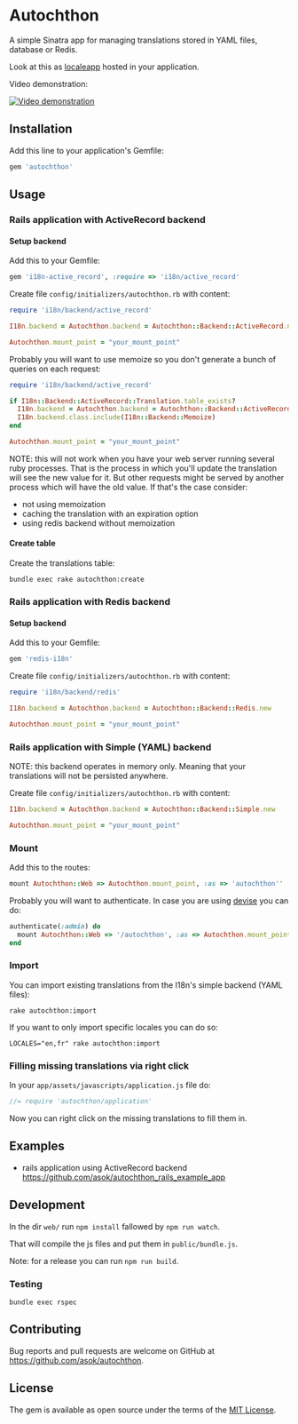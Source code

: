# Autochthon

A simple Sinatra app for managing translations stored in YAML files, database or Redis.

Look at this as [localeapp](https://www.localeapp.com/) hosted in your application.

Video demonstration:

[![Video demonstration](http://img.youtube.com/vi/dOM3KTPEIEY/0.jpg)](https://youtu.be/dOM3KTPEIEY)

## Installation

Add this line to your application's Gemfile:

```ruby
gem 'autochthon'
```

## Usage

### Rails application with ActiveRecord backend

#### Setup backend

Add this to your Gemfile:

```rb
gem 'i18n-active_record', :require => 'i18n/active_record'
```

Create file `config/initializers/autochthon.rb` with content:

```rb
require 'i18n/backend/active_record'

I18n.backend = Autochthon.backend = Autochthon::Backend::ActiveRecord.new

Autochthon.mount_point = "your_mount_point"
```

Probably you will want to use memoize so you don't generate a bunch of queries on each request:

```rb
require 'i18n/backend/active_record'

if I18n::Backend::ActiveRecord::Translation.table_exists?
  I18n.backend = Autochthon.backend = Autochthon::Backend::ActiveRecord.new
  I18n.backend.class.include(I18n::Backend::Memoize)
end

Autochthon.mount_point = "your_mount_point"
```

NOTE: this will not work when you have your web server running several ruby processes.
That is the process in which you'll update the translation will see the new value for it. But other requests might be served by another process which will have the old value.
If that's the case consider:
* not using memoization
* caching the translation with an expiration option
* using redis backend without memoization

#### Create table

Create the translations table:

```
bundle exec rake autochthon:create
```

### Rails application with Redis backend

#### Setup backend

Add this to your Gemfile:

```rb
gem 'redis-i18n'
```

Create file `config/initializers/autochthon.rb` with content:

```rb
require 'i18n/backend/redis'

I18n.backend = Autochthon.backend = Autochthon::Backend::Redis.new

Autochthon.mount_point = "your_mount_point"
```

### Rails application with Simple (YAML) backend

NOTE: this backend operates in memory only. Meaning that your translations will not be persisted anywhere.

Create file `config/initializers/autochthon.rb` with content:

```rb
I18n.backend = Autochthon.backend = Autochthon::Backend::Simple.new

Autochthon.mount_point = "your_mount_point"
```

### Mount

Add this to the routes:

```rb
mount Autochthon::Web => Autochthon.mount_point, :as => 'autochthon''
```

Probably you will want to authenticate. In case you are using [devise](https://github.com/plataformatec/devise) you can do:

```rb
authenticate(:admin) do
  mount Autochthon::Web => '/autochthon', :as => Autochthon.mount_point
end
```

### Import

You can import existing translations from the I18n's simple backend (YAML files):

```
rake autochthon:import
```

If you want to only import specific locales you can do so:

```
LOCALES="en,fr" rake autochthon:import
```

### Filling missing translations via right click

In your `app/assets/javascripts/application.js` file do:

```js
//= require 'autochthon/application'
```

Now you can right click on the missing translations to fill them in.

## Examples

* rails application using ActiveRecord backend https://github.com/asok/autochthon_rails_example_app

## Development

In the dir `web/` run `npm install` fallowed by `npm run watch`.

That will compile the js files and put them in `public/bundle.js`.

Note: for a release you can run `npm run build`.

### Testing

`bundle exec rspec`

## Contributing

Bug reports and pull requests are welcome on GitHub at https://github.com/asok/autochthon.


## License

The gem is available as open source under the terms of the [MIT License](http://opensource.org/licenses/MIT).
